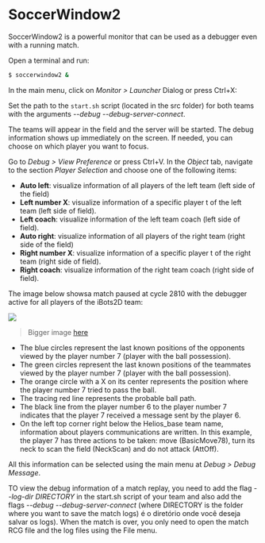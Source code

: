 # SoccerWindow2

SoccerWindow2 is a powerful monitor that can be used as a debugger even with a running match.

Open a terminal and run:
```bash
$ soccerwindow2 &
```

In the main menu, click on  _Monitor > Launcher_ Dialog or press Ctrl+X:

Set the path to the `start.sh` script (located in the src folder) for both teams with the arguments _--debug --debug-server-connect_.

The teams will appear in the field and the server will be started. The debug information shows up immediately on the screen. If needed, you can choose on which player you want to focus. 

Go to _Debug > View Preference_ or press Ctrl+V. In the _Object_ tab, navigate to the section _Player Selection_ and choose one of the following items:
- **Auto left**: visualize information of all players of the left team (left side of the field)
- **Left number X**: visualize information of a specific player t of the left team (left side of field).
- **Left coach**: visualize information of the left team coach (left side of field).
- **Auto right**: visualize information of all players of the right team (right side of the field)
- **Right number X**: visualize information of a specific player t of the right team (right side of field).
- **Right coach**: visualize information of the right team coach (right side of field).

The image below showsa match paused at cycle 2810 with the debugger active for all players of the iBots2D team:

![](https://github.com/RoboCup2D/tutorial/raw/master/images/debug-view.png)
> Bigger image [here](https://github.com/RoboCup2D/tutorial/raw/master/images/debug-view.png)

- The blue circles represent the last known positions of the opponents viewed by the player number 7 (player with the ball possession).
- The green circles represent the last known positions of the teammates viewed by the player number 7 (player with the ball possession).
- The orange circle with a X on its center represents the position where the player number 7 tried to pass the ball.
- The tracing red line represents the probable ball path.
- The black line from the player number 6 to the player number 7 indicates that the player 7 received a message sent by the player 6.
- On the left top corner right below the Helios_base team name, information about players communications are written. In this example, the player 7 has three actions to be taken: move (BasicMove78), turn its neck to scan the field (NeckScan) and do not attack (AttOff).

All this information can be selected using the main menu at _Debug > Debug Message_.

TO view the debug information of a match replay, you need to add the flag _--log-dir DIRECTORY_ in the start.sh script of your team and also add the flags _--debug --debug-server-connect_ (where DIRECTORY is the folder where you want to save the match logs) é o diretório onde você deseja salvar os logs). When the match is over, you only need to open the match RCG file and the log files using the File menu.
